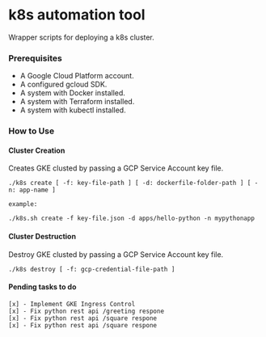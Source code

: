 # k8s automation tool

Wrapper scripts for deploying a k8s cluster.

### Prerequisites

- A Google Cloud Platform account.
- A configured gcloud SDK.
- A system with Docker installed.
- A system with Terraform installed.
- A system with kubectl installed.


### How to Use

#### Cluster Creation

Creates GKE clusted by passing a GCP Service Account key file.

```
./k8s create [ -f: key-file-path ] [ -d: dockerfile-folder-path ] [ -n: app-name ]

example:

./k8s.sh create -f key-file.json -d apps/hello-python -n mypythonapp
```

#### Cluster Destruction

Destroy GKE clusted by passing a GCP Service Account key file.

```
./k8s destroy [ -f: gcp-credential-file-path ]
```

#### Pending tasks to do

```
[x] - Implement GKE Ingress Control
[x] - Fix python rest api /greeting respone
[x] - Fix python rest api /square respone
[x] - Fix python rest api /square respone
```
